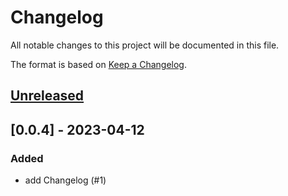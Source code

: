 # Changelog

All notable changes to this project will be documented in this file.

The format is based on [Keep a Changelog](https://keepachangelog.com/en/1.0.0/).

## [Unreleased]

## [0.0.4] - 2023-04-12

### Added

- add Changelog (#1)

[unreleased]: https://github.com/Julian-B90/tachometer/compare/v0.0.4...HEAD